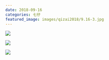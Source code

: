 ```yaml
---
date: 2018-09-16
categories: 七仔
featured_image: images/qizai2018/9.16-3.jpg
---
```


![](/images/qizai2018/9.16-1.jpg)

![](/images/qizai2018/9.16-2.jpg)

![](/images/qizai2018/9.16-3.jpg)
